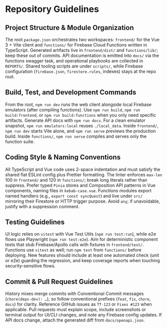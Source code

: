 # Repository Guidelines

## Project Structure & Module Organization

The root `package.json` orchestrates two workspaces: `frontend/` for the Vue 3 + Vite client and `functions/` for Firebase Cloud Functions written in TypeScript. Generated artifacts live in `frontend/dist/` and `functions/lib/`; keep these out of commits. API documentation is emitted into `docs/` via the functions swagger task, and operational playbooks are collected in `REPORTS/`. Shared tooling scripts are under `scripts/`, while Firebase configuration (`firebase.json`, `firestore.rules`, indexes) stays at the repo root.

## Build, Test, and Development Commands

From the root, `npm run dev` runs the web client alongside local Firebase emulators (after compiling functions). Use `npm run build`, `npm run build:frontend`, or `npm run build:functions` when you only need specific artifacts. Generate API docs with `npm run docs`. For a clean emulator snapshot, `npm run emulators:local` reuses `./local_data`. Inside `frontend/`, `npm run dev` starts Vite alone, and `npm run serve` previews the production build. Inside `functions/`, `npm run serve` compiles and serves only the function suite.

## Coding Style & Naming Conventions

All TypeScript and Vue code uses 2-space indentation and must satisfy the shared flat ESLint config plus Prettier formatting. The linter enforces `max-len` 100 in `frontend/` and 120 in `functions/`; break long literals rather than suppress. Prefer typed `Pinia` stores and Composition API patterns in Vue components, naming files in `kebab-case.vue`. Functions modules export named handlers (e.g., `export const syncQuest`) and live under `src/` mirroring their Firestore or HTTP trigger purpose. Avoid `any`; if unavoidable, justify with a suppression comment.

## Testing Guidelines

UI logic relies on `vitest` with Vue Test Utils (`npm run test:run`), while e2e flows use Playwright (`npm run test:e2e`). Aim for deterministic component tests that stub Firebase/Apollo calls with fixtures in `frontend/test/`. Functions use `vitest` as well; run `npm test` from `functions/` before deploying. New features should include at least one automated check (unit or e2e) guarding the regression, and keep coverage reports when touching security-sensitive flows.

## Commit & Pull Request Guidelines

History mixes merge commits with Conventional Commit messages (`chore(deps-dev): …`), so follow conventional prefixes (`feat`, `fix`, `chore`, `docs`) for clarity. Reference GitHub issues as `TT-123` or `Fixes #123` when applicable. Pull requests must explain scope, include screenshots or terminal output for UI/CLI changes, and note any Firebase config updates. If API docs change, attach the generated diff from `docs/openapi.json`.

